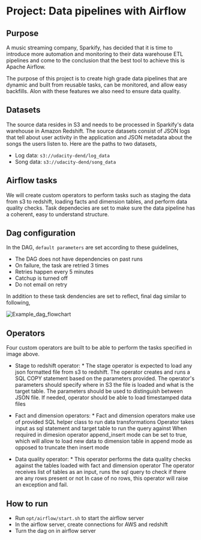 # Project: Data pipelines with Airflow #

## Purpose ##

A music streaming company, Sparkify, has decided that it is time to introduce more automation and monitoring to their data warehouse ETL pipelines and come to the conclusion that the best tool to achieve this is Apache Airflow.

The purpose of this project is to create high grade data pipelines that are dynamic and built from reusable tasks, can be monitored, and allow easy backfills. Alon with these features we also need to ensure data quality. 

## Datasets ##

The source data resides in S3 and needs to be processed in Sparkify's data warehouse in Amazon Redshift. The source datasets consist of JSON logs that tell about user activity in the application and JSON metadata about the songs the users listen to.
Here are the paths to two datasets,

* Log data: `s3://udacity-dend/log_data`
* Song data: `s3://udacity-dend/song_data`

## Airflow tasks ##

We will create custom operators to perform tasks such as staging the data from s3 to redshift, loading facts and dimension tables, and perform data quality checks. Task dependecies are set to make sure the data pipeline has a coherent, easy to understand structure. 

## Dag configuration ##

In the DAG, `default parameters` are set according to these guidelines,

* The DAG does not have dependencies on past runs
* On failure, the task are retried 3 times
* Retries happen every 5 minutes
* Catchup is turned off
* Do not email on retry

In addition to these task dendencies are set to reflect, final dag similar to following,

![Example_dag_flowchart](https://drive.google.com/file/d/1EOJvH5Ljr--GwLCeIIm-5oiphJFo7YyZ/view?usp=sharing)

## Operators ##

Four custom operators are built to be able to perform the tasks specified in image above.

* Stage to redshift operator: *
	The stage operator is expected to load any json formatted file from s3 to redshift. 
    The operator creates and runs a SQL COPY statement based on the parameters provided. 
    The operator's parameters should specify where in S3 the file is loaded and what is the target table.
    The parameters should be used to distinguish between JSON file.
    If needed, operator should be able to load timestamped data files
 
* Fact and dimension operators: *
	Fact and dimension operators make use of provided SQL helper class to run data transformations
    Operator takes input as sql statement and target table to run the query against
    When required in dimesion operator append_insert mode can be set to true, which will allow to load new data to dimension table in append mode as opposed to truncate then insert mode

* Data quality operator: *
	This operator performs the data quality checks against the tables loaded with fact and dimension operator
    The operator receives list of tables as an input, runs the sql query to check if there are any rows present or not
    In case of no rows, this operator will raise an exception and fail.
    
## How to run ##

* Run `opt/airflow/start.sh` to start the airflow server
* In the airflow server, create connections for AWS and redshift
* Turn the dag on in airflow server

